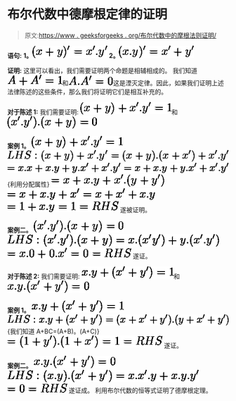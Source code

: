 # 布尔代数中德摩根定律的证明

> 原文:[https://www . geeksforgeeks . org/布尔代数中的摩根法则证明/](https://www.geeksforgeeks.org/proof-of-de-morgans-laws-in-boolean-algebra/)

**语句:**
**1。![(x+y)'= x'. y'](img/4dacd0d1d13f6d2d482ade55306ddfd8.png "Rendered by QuickLaTeX.com")** 
**2。![(x.y)'=x'+y'](img/3b59110d43cd0ccc4057b9a083c2fed8.png "Rendered by QuickLaTeX.com")**

**证明:**
这里可以看出，我们需要证明两个命题是相辅相成的。
我们知道![A+A'=1](img/130a9a4877b80d32447c53b870b000b6.png "Rendered by QuickLaTeX.com")和![A.A'=0](img/409a20e4eb97d30a8e0649650fd61161.png "Rendered by QuickLaTeX.com")这是湮灭定律。因此，如果我们证明上述法律陈述的这些条件，那么我们将证明它们是相互补充的。

**对于陈述 1:**
我们需要证明:
![(x+y)+x'.y'=1](img/1f518d70262603ec324c043068b68e1b.png "Rendered by QuickLaTeX.com")和![(x'.y').(x+y)=0](img/018b69a6e12232655a030cbf54eb3d48.png "Rendered by QuickLaTeX.com")

**案例 1。** ![ (x+y)+x'.y'=1 ](img/fcfc1685b26e818a508d1acb6f19bb32.png "Rendered by QuickLaTeX.com")
![LHS: (x+y)+x'.y' =(x+y).(x+x')+x'.y'](img/2d818df206e3a346512da4323966c9a7.png "Rendered by QuickLaTeX.com")
![=x.x+x.y+y.x'+x'.y'=x+x.y+y.x'+x'.y'](img/aee5f2812083744b48acd35eccf50fef.png "Rendered by QuickLaTeX.com"){利用分配属性}
![=x+x.y+x'.(y+y')](img/fa5173d5f74ed5764a894e5dff99108d.png "Rendered by QuickLaTeX.com")
![=x+x.y+x'=x+x'+x.y ](img/71436ab1d928cf0a7227dade4710eeff.png "Rendered by QuickLaTeX.com")
![ =1+x.y=1=RHS](img/08f6066c8a6ebc233b4954d1b7488784.png "Rendered by QuickLaTeX.com")
遂被证明。

**案例二。** ![ (x'.y').(x+y)=0 ](img/21ab69fe25757cdbbade7fcf22e30f0a.png "Rendered by QuickLaTeX.com")
![LHS: (x'.y').(x+y)=x.(x'y')+y.(x'.y')](img/df266eeb2e13cfd4a604e16cc24161e1.png "Rendered by QuickLaTeX.com")
![=x.0+0.x'=0=RHS](img/334d649179b473c170bff86f500647e3.png "Rendered by QuickLaTeX.com")
遂证。

**对于陈述 2:**
我们需要证明:
![x.y+(x'+y')=1](img/d302a1fe8e97561ce0d47e9c3c82dfd0.png "Rendered by QuickLaTeX.com")和![x.y.(x'+y')=0](img/9261776f49c67815eadf0ef65a911355.png "Rendered by QuickLaTeX.com")

**案例 1。** ![x.y+(x'+y')=1](img/d302a1fe8e97561ce0d47e9c3c82dfd0.png "Rendered by QuickLaTeX.com")
![ LHS: x.y+(x'+y')=(x+x'+y').(y+x'+y')](img/163672232c32154e0c4c28d9281de476.png "Rendered by QuickLaTeX.com")
{我们知道 A+BC=(A+B)。(A+C)}
![=(1+y').(1+x')=1=RHS](img/ca40c1b9cc1471d32144bb66b7dcd6a2.png "Rendered by QuickLaTeX.com")
遂证。

**案例二。** ![x.y.(x'+y')=0](img/9261776f49c67815eadf0ef65a911355.png "Rendered by QuickLaTeX.com")
![LHS: (x.y).(x'+y')=x.x'.y+x.y.y'](img/67f129f489ed0242e488f13ba967b4b2.png "Rendered by QuickLaTeX.com")
![=0=RHS](img/e5ea0d63c41b481e822eb392c73c318a.png "Rendered by QuickLaTeX.com")
遂证成。
利用布尔代数的恒等式证明了德摩根定理。